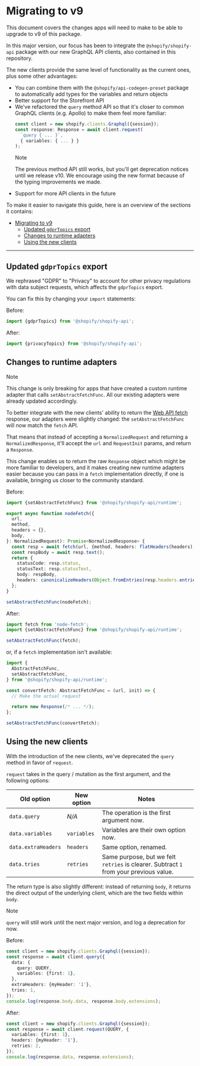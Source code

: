 # Migrating to v9

This document covers the changes apps will need to make to be able to upgrade to v9 of this package.

In this major version, our focus has been to integrate the `@shopify/shopify-api` package with our new GraphQL API clients, also contained in this repository.

The new clients provide the same level of functionality as the current ones, plus some other advantages:

- You can combine them with the `@shopify/api-codegen-preset` package to automatically add types for the variables and return objects
- Better support for the Storefront API
- We've refactored the `query` method API so that it's closer to common GraphQL clients (e.g. Apollo) to make them feel more familiar:
  ```ts
  const client = new shopify.clients.Graphql({session});
  const response: Response = await client.request(
    `query { ... }`,
    { variables: { ... } }
  );
  ```
  > [!NOTE]
  > The previous method API still works, but you'll get deprecation notices until we release v10.
  > We encourage using the new format because of the typing improvements we made.
- Support for more API clients in the future

To make it easier to navigate this guide, here is an overview of the sections it contains:

- [Migrating to v9](#migrating-to-v9)
  - [Updated `gdprTopics` export](#updated-gdprtopics-export)
  - [Changes to runtime adapters](#changes-to-runtime-adapters)
  - [Using the new clients](#using-the-new-clients)

---

## Updated `gdprTopics` export

We rephrased "GDPR" to "Privacy" to account for other privacy regulations with data subject requests, which affects the `gdprTopics` export.

You can fix this by changing your `import` statements:

Before:

```ts
import {gdprTopics} from '@shopify/shopify-api';
```

After:

```ts
import {privacyTopics} from '@shopify/shopify-api';
```

## Changes to runtime adapters

> [!NOTE]
> This change is only breaking for apps that have created a custom runtime adapter that calls `setAbstractFetchFunc`.
> All our existing adapters were already updated accordingly.

To better integrate with the new clients' ability to return the [Web API fetch](https://developer.mozilla.org/en-US/docs/Web/API/Fetch_API) response, our adapters were slightly changed: the `setAbstractFetchFunc` will now match the `fetch` API.

That means that instead of accepting a `NormalizedRequest` and returning a `NormalizedResponse`, it'll accept the `url` and `RequestInit` params, and return a `Response`.

This change enables us to return the raw `Response` object which might be more familiar to developers, and it makes creating new runtime adapters easier because you can pass in a `fetch` implementation directly, if one is available, bringing us closer to the community standard.

Before:

```ts
import {setAbstractFetchFunc} from '@shopify/shopify-api/runtime';

export async function nodeFetch({
  url,
  method,
  headers = {},
  body,
}: NormalizedRequest): Promise<NormalizedResponse> {
  const resp = await fetch(url, {method, headers: flatHeaders(headers), body});
  const respBody = await resp.text();
  return {
    statusCode: resp.status,
    statusText: resp.statusText,
    body: respBody,
    headers: canonicalizeHeaders(Object.fromEntries(resp.headers.entries())),
  };
}

setAbstractFetchFunc(nodeFetch);
```

After:

```ts
import fetch from 'node-fetch';
import {setAbstractFetchFunc} from '@shopify/shopify-api/runtime';

setAbstractFetchFunc(fetch);
```

or, if a `fetch` implementation isn't available:

```ts
import {
  AbstractFetchFunc,
  setAbstractFetchFunc,
} from '@shopify/shopify-api/runtime';

const convertFetch: AbstractFetchFunc = (url, init) => {
  // Make the actual request

  return new Response(/* ... */);
};

setAbstractFetchFunc(convertFetch);
```

## Using the new clients

With the introduction of the new clients, we've deprecated the `query` method in favor of `request`.

`request` takes in the query / mutation as the first argument, and the following options:

| Old option          | New option  | Notes                                                                                  |
| ------------------- | ----------- | -------------------------------------------------------------------------------------- |
| `data.query`        | _N/A_       | The operation is the first argument now.                                               |
| `data.variables`    | `variables` | Variables are their own option now.                                                    |
| `data.extraHeaders` | `headers`   | Same option, renamed.                                                                  |
| `data.tries`        | `retries`   | Same purpose, but we felt `retries` is clearer. Subtract `1` from your previous value. |

The return type is also slightly different: instead of returning `body`, it returns the direct output of the underlying client, which are the two fields within `body`.

> [!NOTE]
>
> `query` will still work until the next major version, and log a deprecation for now.

Before:

```ts
const client = new shopify.clients.Graphql({session});
const response = await client.query({
  data: {
    query: QUERY,
    variables: {first: 1},
  },
  extraHeaders: {myHeader: '1'},
  tries: 1,
});
console.log(response.body.data, response.body.extensions);
```

After:

```ts
const client = new shopify.clients.Graphql({session});
const response = await client.request(QUERY, {
  variables: {first: 1},
  headers: {myHeader: '1'},
  retries: 2,
});
console.log(response.data, response.extensions);
```
